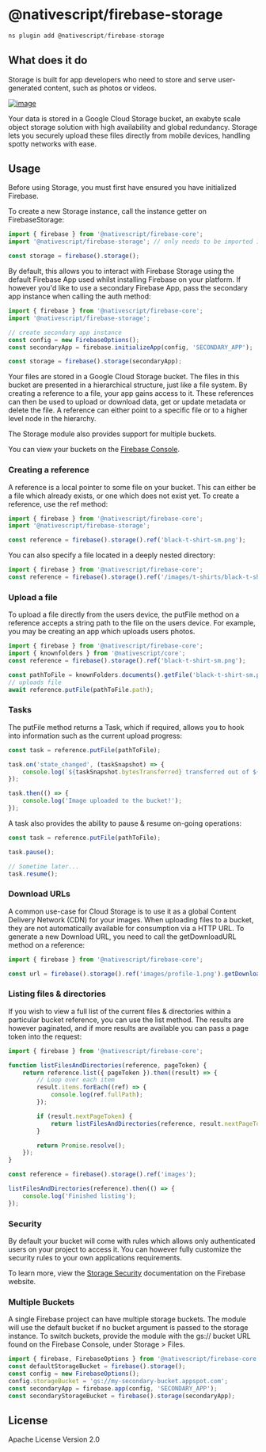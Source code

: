 # @nativescript/firebase-storage

```javascript
ns plugin add @nativescript/firebase-storage
```

## What does it do

Storage is built for app developers who need to store and serve user-generated content, such as photos or videos.

[![image](https://img.youtube.com/vi/_tyjqozrEPY/hqdefault.jpg)](https://www.youtube.com/watch?v=_tyjqozrEPY)

Your data is stored in a Google Cloud Storage bucket, an exabyte scale object storage solution with high availability and global redundancy. Storage lets you securely upload these files directly from mobile devices, handling spotty networks with ease.

## Usage

Before using Storage, you must first have ensured you have initialized Firebase.

To create a new Storage instance, call the instance getter on FirebaseStorage:

```ts
import { firebase } from '@nativescript/firebase-core';
import '@nativescript/firebase-storage'; // only needs to be imported 1x

const storage = firebase().storage();
```

By default, this allows you to interact with Firebase Storage using the default Firebase App used whilst installing Firebase on your platform. If however you'd like to use a secondary Firebase App, pass the secondary app instance when calling the auth method:

```ts
import { firebase } from '@nativescript/firebase-core';
import '@nativescript/firebase-storage';

// create secondary app instance
const config = new FirebaseOptions();
const secondaryApp = firebase.initializeApp(config, 'SECONDARY_APP');

const storage = firebase().storage(secondaryApp);
```

Your files are stored in a Google Cloud Storage bucket. The files in this bucket are presented in a hierarchical structure, just like a file system. By creating a reference to a file, your app gains access to it. These references can then be used to upload or download data, get or update metadata or delete the file. A reference can either point to a specific file or to a higher level node in the hierarchy.

The Storage module also provides support for multiple buckets.

You can view your buckets on the [Firebase Console](https://console.firebase.google.com/project/_/storage/files).

### Creating a reference

A reference is a local pointer to some file on your bucket. This can either be a file which already exists, or one which does not exist yet. To create a reference, use the ref method:

```ts
import { firebase } from '@nativescript/firebase-core';
import '@nativescript/firebase-storage';

const reference = firebase().storage().ref('black-t-shirt-sm.png');
```

You can also specify a file located in a deeply nested directory:

```ts
import { firebase } from '@nativescript/firebase-core';
const reference = firebase().storage().ref('/images/t-shirts/black-t-shirt-sm.png');
```

### Upload a file

To upload a file directly from the users device, the putFile method on a reference accepts a string path to the file on the users device. For example, you may be creating an app which uploads users photos.

```ts
import { firebase } from '@nativescript/firebase-core';
import { knownfolders } from '@nativescript/core';
const reference = firebase().storage().ref('black-t-shirt-sm.png');

const pathToFile = knownFolders.documents().getFile('black-t-shirt-sm.png');
// uploads file
await reference.putFile(pathToFile.path);
```

### Tasks

The putFile method returns a Task, which if required, allows you to hook into information such as the current upload progress:

```ts
const task = reference.putFile(pathToFile);

task.on('state_changed', (taskSnapshot) => {
	console.log(`${taskSnapshot.bytesTransferred} transferred out of ${taskSnapshot.totalBytes}`);
});

task.then(() => {
	console.log('Image uploaded to the bucket!');
});
```

A task also provides the ability to pause & resume on-going operations:

```ts
const task = reference.putFile(pathToFile);

task.pause();

// Sometime later...
task.resume();
```

### Download URLs

A common use-case for Cloud Storage is to use it as a global Content Delivery Network (CDN) for your images. When uploading files to a bucket, they are not automatically available for consumption via a HTTP URL. To generate a new Download URL, you need to call the getDownloadURL method on a reference:

```ts
import { firebase } from '@nativescript/firebase-core';

const url = firebase().storage().ref('images/profile-1.png').getDownloadURL();
```

### Listing files & directories

If you wish to view a full list of the current files & directories within a particular bucket reference, you can use the list method. The results are however paginated, and if more results are available you can pass a page token into the request:

```ts
import { firebase } from '@nativescript/firebase-core';

function listFilesAndDirectories(reference, pageToken) {
	return reference.list({ pageToken }).then((result) => {
		// Loop over each item
		result.items.forEach((ref) => {
			console.log(ref.fullPath);
		});

		if (result.nextPageToken) {
			return listFilesAndDirectories(reference, result.nextPageToken);
		}

		return Promise.resolve();
	});
}

const reference = firebase().storage().ref('images');

listFilesAndDirectories(reference).then(() => {
	console.log('Finished listing');
});
```

### Security

By default your bucket will come with rules which allows only authenticated users on your project to access it. You can however fully customize the security rules to your own applications requirements.

To learn more, view the [Storage Security](https://firebase.google.com/docs/storage/security/start) documentation on the Firebase website.

### Multiple Buckets

A single Firebase project can have multiple storage buckets. The module will use the default bucket if no bucket argument is passed to the storage instance. To switch buckets, provide the module with the gs:// bucket URL found on the Firebase Console, under Storage > Files.

```ts
import { firebase, FirebaseOptions } from '@nativescript/firebase-core';
const defaultStorageBucket = firebase().storage();
const config = new FirebaseOptions();
config.storageBucket = 'gs://my-secondary-bucket.appspot.com';
const secondaryApp = firebase.app(config, 'SECONDARY_APP');
const secondaryStorageBucket = firebase().storage(secondaryApp);
```

## License

Apache License Version 2.0
